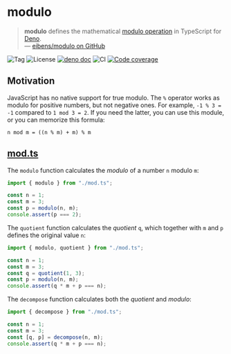 # modulo

> **modulo** defines the mathematical [modulo operation] in TypeScript for
> [Deno].
> <br/> — [eibens/modulo on GitHub]

![Tag](https://img.shields.io/github/v/tag/eibens/modulo)
![License](https://img.shields.io/github/license/eibens/modulo)
[![deno doc](https://doc.deno.land/badge.svg)](https://doc.deno.land/https/deno.land/x/modulo/mod.ts)
![CI](https://github.com/eibens/modulo/workflows/ci/badge.svg)
[![Code coverage](https://img.shields.io/codecov/c/github/eibens/modulo)](https://codecov.io/gh/eibens/modulo)

## Motivation

JavaScript has no native support for true modulo. The `%` operator works as
modulo for positive numbers, but not negative ones. For example, `-1 % 3 = -1`
compared to `1 mod 3 = 2`. If you need the latter, you can use this module, or
you can memorize this formula:

```
n mod m = ((n % m) + m) % m
```

## [mod.ts]

The `modulo` function calculates the _modulo_ of a number `n` modulo `m`:

```ts
import { modulo } from "./mod.ts";

const n = 1;
const m = 3;
const p = modulo(n, m);
console.assert(p === 2);
```

The `quotient` function calculates the _quotient_ `q`, which together with `m`
and `p` defines the original value `n`:

```ts
import { modulo, quotient } from "./mod.ts";

const n = 1;
const m = 3;
const q = quotient(1, 3);
const p = modulo(n, m);
console.assert(q * m + p === n);
```

The `decompose` function calculates both the _quotient_ and _modulo_:

```ts
import { decompose } from "./mod.ts";

const n = 1;
const m = 3;
const [q, p] = decompose(n, m);
console.assert(q * m + p === n);
```

[mod.ts]: mod.ts
[Deno]: https://deno.land
[modulo operation]: https://en.wikipedia.org/wiki/Modulo_operation
[eibens/modulo on GitHub]: https://github.com/eibens/modulo
